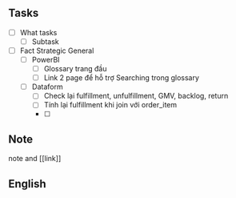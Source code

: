 
## Tasks

- [ ] What tasks
	- [ ] Subtask
- [ ] Fact Strategic General
	- [ ] PowerBI
		- [ ] Glossary trang đầu 
		- [ ] Link 2 page để hỗ trợ Searching trong glossary
	- [ ] Dataform
		- [ ] Check lại fulfillment, unfulfillment, GMV, backlog, return 
		- [ ] Tính lại fulfillment khi join với order_item
		- [ ] 
## Note

note and [[link]]

## English
